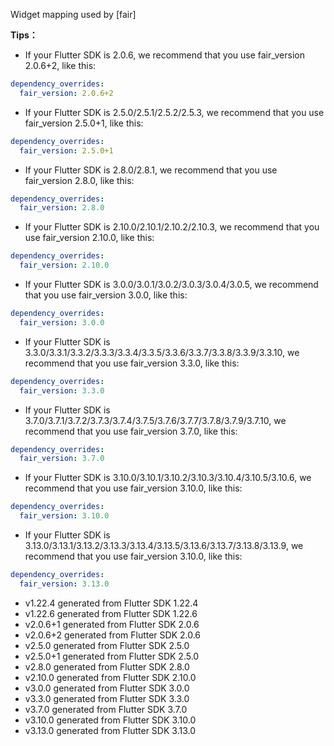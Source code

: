 Widget mapping used by [fair]

**Tips：**

- If your Flutter SDK is 2.0.6, we recommend that you use fair_version 2.0.6+2, like this:

```yaml
dependency_overrides:
  fair_version: 2.0.6+2
```

- If your Flutter SDK is 2.5.0/2.5.1/2.5.2/2.5.3, we recommend that you use fair_version 2.5.0+1, like this:

```yaml
dependency_overrides:
  fair_version: 2.5.0+1
```

- If your Flutter SDK is 2.8.0/2.8.1, we recommend that you use fair_version 2.8.0, like this:

```yaml
dependency_overrides:
  fair_version: 2.8.0
```

- If your Flutter SDK is 2.10.0/2.10.1/2.10.2/2.10.3, we recommend that you use fair_version 2.10.0, like this:

```yaml
dependency_overrides:
  fair_version: 2.10.0
```

- If your Flutter SDK is 3.0.0/3.0.1/3.0.2/3.0.3/3.0.4/3.0.5, we recommend that you use fair_version 3.0.0, like this:

```yaml
dependency_overrides:
  fair_version: 3.0.0
```

- If your Flutter SDK is 3.3.0/3.3.1/3.3.2/3.3.3/3.3.4/3.3.5/3.3.6/3.3.7/3.3.8/3.3.9/3.3.10, we recommend that you use fair_version 3.3.0, like this:

```yaml
dependency_overrides:
  fair_version: 3.3.0
```

- If your Flutter SDK is 3.7.0/3.7.1/3.7.2/3.7.3/3.7.4/3.7.5/3.7.6/3.7.7/3.7.8/3.7.9/3.7.10, we recommend that you use fair_version 3.7.0, like this:

```yaml
dependency_overrides:
  fair_version: 3.7.0
```

- If your Flutter SDK is 3.10.0/3.10.1/3.10.2/3.10.3/3.10.4/3.10.5/3.10.6, we recommend that you use fair_version 3.10.0, like this:

```yaml
dependency_overrides:
  fair_version: 3.10.0
```

- If your Flutter SDK is 3.13.0/3.13.1/3.13.2/3.13.3/3.13.4/3.13.5/3.13.6/3.13.7/3.13.8/3.13.9, we recommend that you use fair_version 3.10.0, like this:

```yaml
dependency_overrides:
  fair_version: 3.13.0
```

- v1.22.4 generated from Flutter SDK 1.22.4
- v1.22.6 generated from Flutter SDK 1.22.6
- v2.0.6+1 generated from Flutter SDK 2.0.6
- v2.0.6+2 generated from Flutter SDK 2.0.6
- v2.5.0 generated from Flutter SDK 2.5.0
- v2.5.0+1 generated from Flutter SDK 2.5.0
- v2.8.0 generated from Flutter SDK 2.8.0
- v2.10.0 generated from Flutter SDK 2.10.0
- v3.0.0 generated from Flutter SDK 3.0.0
- v3.3.0 generated from Flutter SDK 3.3.0
- v3.7.0 generated from Flutter SDK 3.7.0
- v3.10.0 generated from Flutter SDK 3.10.0
- v3.13.0 generated from Flutter SDK 3.13.0
